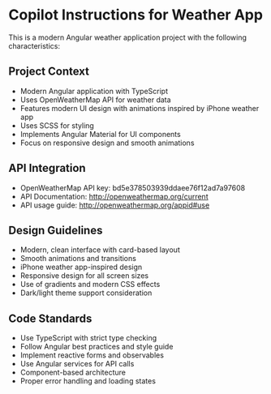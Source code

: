# Copilot Instructions for Weather App

<!-- Use this file to provide workspace-specific custom instructions to Copilot. For more details, visit https://code.visualstudio.com/docs/copilot/copilot-customization#_use-a-githubcopilotinstructionsmd-file -->

This is a modern Angular weather application project with the following characteristics:

## Project Context
- Modern Angular application with TypeScript
- Uses OpenWeatherMap API for weather data
- Features modern UI design with animations inspired by iPhone weather app
- Uses SCSS for styling
- Implements Angular Material for UI components
- Focus on responsive design and smooth animations

## API Integration
- OpenWeatherMap API key: bd5e378503939ddaee76f12ad7a97608
- API Documentation: http://openweathermap.org/current
- API usage guide: http://openweathermap.org/appid#use

## Design Guidelines
- Modern, clean interface with card-based layout
- Smooth animations and transitions
- iPhone weather app-inspired design
- Responsive design for all screen sizes
- Use of gradients and modern CSS effects
- Dark/light theme support consideration

## Code Standards
- Use TypeScript with strict type checking
- Follow Angular best practices and style guide
- Implement reactive forms and observables
- Use Angular services for API calls
- Component-based architecture
- Proper error handling and loading states
